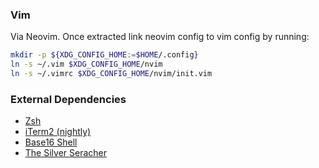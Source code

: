### Vim

Via Neovim. Once extracted link neovim config to vim config by running:

```bash
mkdir -p ${XDG_CONFIG_HOME:=$HOME/.config}
ln -s ~/.vim $XDG_CONFIG_HOME/nvim
ln -s ~/.vimrc $XDG_CONFIG_HOME/nvim/init.vim
```

### External Dependencies

* [Zsh](https://github.com/robbyrussell/oh-my-zsh)
* [iTerm2 (nightly)](https://iterm2.com/downloads/nightly)
* [Base16 Shell](https://github.com/chriskempson/base16-shell)
* [The Silver Seracher](https://github.com/ggreer/the_silver_searcher)

